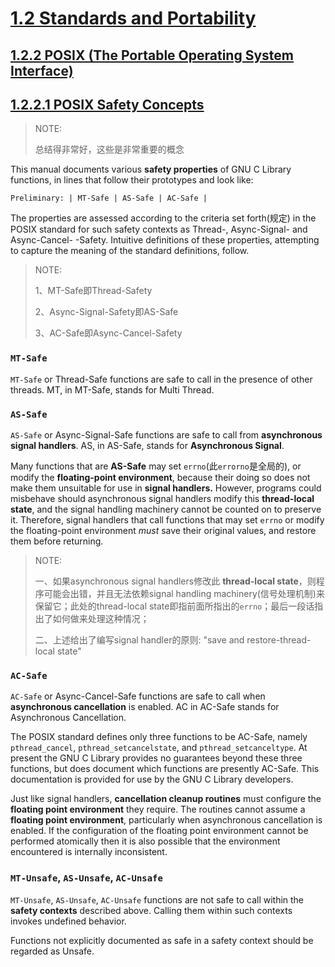# [1.2 Standards and Portability](https://www.gnu.org/software/libc/manual/html_node/Standards-and-Portability.html#Standards-and-Portability)



## [1.2.2 POSIX (The Portable Operating System Interface)](https://www.gnu.org/software/libc/manual/html_node/POSIX.html#POSIX)



## [1.2.2.1 POSIX Safety Concepts](https://www.gnu.org/software/libc/manual/html_node/POSIX-Safety-Concepts.html#POSIX-Safety-Concepts)

> NOTE: 
>
> 总结得非常好，这些是非常重要的概念

This manual documents various **safety properties** of GNU C Library functions, in lines that follow their prototypes and look like:

```shell
Preliminary: | MT-Safe | AS-Safe | AC-Safe |
```

The properties are assessed according to the criteria set forth(规定) in the POSIX standard for such safety contexts as Thread-, Async-Signal- and Async-Cancel- -Safety. Intuitive definitions of these properties, attempting to capture the meaning of the standard definitions, follow.

> NOTE: 
>
> 1、MT-Safe即Thread-Safety
>
> 2、Async-Signal-Safety即AS-Safe
>
> 3、AC-Safe即Async-Cancel-Safety

### `MT-Safe`

`MT-Safe` or Thread-Safe functions are safe to call in the presence of other threads. MT, in MT-Safe, stands for Multi Thread.

### `AS-Safe`

`AS-Safe` or Async-Signal-Safe functions are safe to call from **asynchronous signal handlers**. AS, in AS-Safe, stands for **Asynchronous Signal**.

Many functions that are **AS-Safe** may set `errno`(此`errorno`是全局的), or modify the **floating-point environment**, because their doing so does not make them unsuitable for use in **signal handlers.** However, programs could misbehave should asynchronous signal handlers modify this **thread-local state**, and the signal handling machinery cannot be counted on to preserve it. Therefore, signal handlers that call functions that may set `errno` or modify the floating-point environment *must* save their original values, and restore them before returning.

> NOTE: 
>
> 一、如果asynchronous signal handlers修改此 **thread-local state**，则程序可能会出错，并且无法依赖signal handling machinery(信号处理机制)来保留它；此处的thread-local state即指前面所指出的`errno`；最后一段话指出了如何做来处理这种情况；
>
> 二、上述给出了编写signal handler的原则: "save and restore-thread-local state"

### `AC-Safe`

`AC-Safe` or Async-Cancel-Safe functions are safe to call when **asynchronous cancellation** is enabled. AC in AC-Safe stands for Asynchronous Cancellation.

The POSIX standard defines only three functions to be AC-Safe, namely `pthread_cancel`, `pthread_setcancelstate`, and `pthread_setcanceltype`. At present the GNU C Library provides no guarantees beyond these three functions, but does document which functions are presently AC-Safe. This documentation is provided for use by the GNU C Library developers.

Just like signal handlers, **cancellation cleanup routines** must configure the **floating point environment** they require. The routines cannot assume a **floating point environment**, particularly when asynchronous cancellation is enabled. If the configuration of the floating point environment cannot be performed atomically then it is also possible that the environment encountered is internally inconsistent.



### `MT-Unsafe`, `AS-Unsafe`, `AC-Unsafe`

`MT-Unsafe`, `AS-Unsafe`, `AC-Unsafe` functions are not safe to call within the **safety contexts** described above. Calling them within such contexts invokes undefined behavior.

Functions not explicitly documented as safe in a safety context should be regarded as Unsafe.